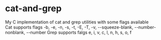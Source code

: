 # cat-and-grep
My C implementation of cat and grep utilities with some flags available  
Cat supports flags -b, -e, -n, -s, -t, -E, -T, -v, --squeeze-blank, --number-nonblank, --number
Grep supports falgs e, i, v, c, l, n, h, s, o, f
